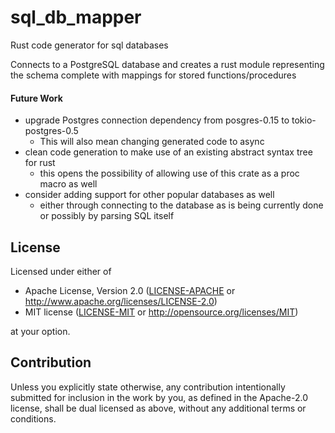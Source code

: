# sql_db_mapper
Rust code generator for sql databases

Connects to a PostgreSQL database and creates a rust module representing the schema complete with mappings for stored functions/procedures

#### Future Work
* upgrade Postgres connection dependency from posgres-0.15 to tokio-postgres-0.5
	* This will also mean changing generated code to async
* clean code generation to make use of an existing abstract syntax tree for rust
	* this opens the possibility of allowing use of this crate as a proc macro as well
* consider adding support for other popular databases as well
	* either through connecting to the database as is being currently done or possibly by parsing SQL itself

## License

Licensed under either of

 * Apache License, Version 2.0
   ([LICENSE-APACHE](LICENSE-APACHE) or http://www.apache.org/licenses/LICENSE-2.0)
 * MIT license
   ([LICENSE-MIT](LICENSE-MIT) or http://opensource.org/licenses/MIT)

at your option.

## Contribution

Unless you explicitly state otherwise, any contribution intentionally submitted
for inclusion in the work by you, as defined in the Apache-2.0 license, shall be
dual licensed as above, without any additional terms or conditions.
